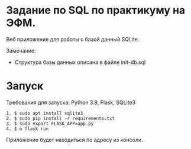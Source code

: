 # Задание по SQL по практикуму на ЭФМ.

Веб приложение для работы с базой данный SQLite.

Замечание: 
- Структура базы данных описана в файле init-db.sql

# Запуск
Требования для запуска: Python 3.8, Flask, SQLite3

```
1. $ sudo apt install sqlite3
2. $ sudo pip install -r requirements.txt
3. $ sudo export FLASK_APP=app.py
4. $ m flask run
```

Приложение будет находиться по адресу из консоли.
